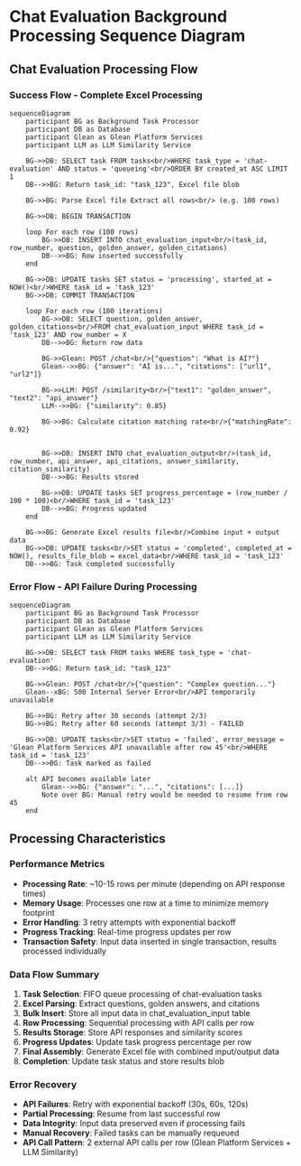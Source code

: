 # Chat Evaluation Background Processing Sequence Diagram

## Chat Evaluation Processing Flow

### Success Flow - Complete Excel Processing
```mermaid
sequenceDiagram
    participant BG as Background Task Processor
    participant DB as Database
    participant Glean as Glean Platform Services
    participant LLM as LLM Similarity Service
    
    BG->>DB: SELECT task FROM tasks<br/>WHERE task_type = 'chat-evaluation' AND status = 'queueing'<br/>ORDER BY created_at ASC LIMIT 1
    DB-->>BG: Return task_id: "task_123", Excel file blob

    BG->>BG: Parse Excel file Extract all rows<br/> (e.g. 100 rows)

    BG->>DB: BEGIN TRANSACTION
    
    loop For each row (100 rows)
        BG->>DB: INSERT INTO chat_evaluation_input<br/>(task_id, row_number, question, golden_answer, golden_citations)
        DB-->>BG: Row inserted successfully
    end
    
    BG->>DB: UPDATE tasks SET status = 'processing', started_at = NOW()<br/>WHERE task_id = 'task_123'
    BG->>DB: COMMIT TRANSACTION
    
    loop For each row (100 iterations)
        BG->>DB: SELECT question, golden_answer, golden_citations<br/>FROM chat_evaluation_input WHERE task_id = 'task_123' AND row_number = X
        DB-->>BG: Return row data
        
        BG->>Glean: POST /chat<br/>{"question": "What is AI?"}
        Glean-->>BG: {"answer": "AI is...", "citations": ["url1", "url2"]}
        
        BG->>LLM: POST /similarity<br/>{"text1": "golden_answer", "text2": "api_answer"}
        LLM-->>BG: {"similarity": 0.85}
        
        BG->>BG: Calculate citation matching rate<br/>{"matchingRate": 0.92}

        
        BG->>DB: INSERT INTO chat_evaluation_output<br/>(task_id, row_number, api_answer, api_citations, answer_similarity, citation_similarity)
        DB-->>BG: Results stored
        
        BG->>DB: UPDATE tasks SET progress_percentage = (row_number / 100 * 100)<br/>WHERE task_id = 'task_123'
        DB-->>BG: Progress updated
    end
    
    BG->>BG: Generate Excel results file<br/>Combine input + output data
    BG->>DB: UPDATE tasks<br/>SET status = 'completed', completed_at = NOW(), results_file_blob = excel_data<br/>WHERE task_id = 'task_123'
    DB-->>BG: Task completed successfully
```

### Error Flow - API Failure During Processing
```mermaid
sequenceDiagram
    participant BG as Background Task Processor
    participant DB as Database
    participant Glean as Glean Platform Services
    participant LLM as LLM Similarity Service
    
    BG->>DB: SELECT task FROM tasks WHERE task_type = 'chat-evaluation'
    DB-->>BG: Return task_id: "task_123"
    
    BG->>Glean: POST /chat<br/>{"question": "Complex question..."}
    Glean--xBG: 500 Internal Server Error<br/>API temporarily unavailable
    
    BG->>BG: Retry after 30 seconds (attempt 2/3)
    BG->>BG: Retry after 60 seconds (attempt 3/3) - FAILED
    
    BG->>DB: UPDATE tasks<br/>SET status = 'failed', error_message = 'Glean Platform Services API unavailable after row 45'<br/>WHERE task_id = 'task_123'
    DB-->>BG: Task marked as failed
    
    alt API becomes available later
        Glean-->>BG: {"answer": "...", "citations": [...]}
        Note over BG: Manual retry would be needed to resume from row 45
    end
```

## Processing Characteristics

### Performance Metrics
- **Processing Rate**: ~10-15 rows per minute (depending on API response times)
- **Memory Usage**: Processes one row at a time to minimize memory footprint
- **Error Handling**: 3 retry attempts with exponential backoff
- **Progress Tracking**: Real-time progress updates per row
- **Transaction Safety**: Input data inserted in single transaction, results processed individually

### Data Flow Summary
1. **Task Selection**: FIFO queue processing of chat-evaluation tasks
2. **Excel Parsing**: Extract questions, golden answers, and citations  
3. **Bulk Insert**: Store all input data in chat_evaluation_input table
4. **Row Processing**: Sequential processing with API calls per row
5. **Results Storage**: Store API responses and similarity scores
6. **Progress Updates**: Update task progress percentage per row
7. **Final Assembly**: Generate Excel file with combined input/output data
8. **Completion**: Update task status and store results blob

### Error Recovery
- **API Failures**: Retry with exponential backoff (30s, 60s, 120s)
- **Partial Processing**: Resume from last successful row
- **Data Integrity**: Input data preserved even if processing fails  
- **Manual Recovery**: Failed tasks can be manually requeued
- **API Call Pattern**: 2 external API calls per row (Glean Platform Services + LLM Similarity)
